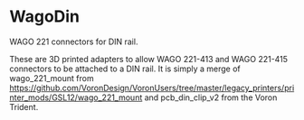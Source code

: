 # WagoDin
WAGO 221 connectors for DIN rail.

These are 3D printed adapters to allow WAGO 221-413 and WAGO 221-415 connectors to be attached to a DIN rail. It is simply a merge of wago_221_mount from https://github.com/VoronDesign/VoronUsers/tree/master/legacy_printers/printer_mods/GSL12/wago_221_mount and pcb_din_clip_v2 from the Voron Trident.

